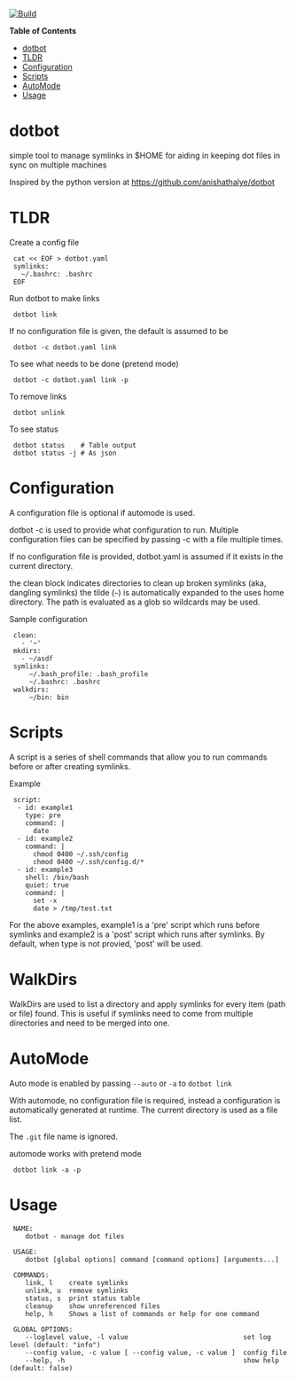 

[![Build](https://github.com/sigmonsays/dotbot/actions/workflows/release.yml/badge.svg)](https://github.com/sigmonsays/dotbot/actions/workflows/release.yml)

<!-- markdown-toc start - Don't edit this section. Run M-x markdown-toc-refresh-toc -->
**Table of Contents**

- [dotbot](#dotbot)
- [TLDR](#tldr)
- [Configuration](#configuration)
- [Scripts](#scripts)
- [AutoMode](#automode)
- [Usage](#usage)

<!-- markdown-toc end -->

# dotbot

simple tool to manage symlinks in $HOME for aiding in keeping dot files in sync on multiple
machines

Inspired by the python version at https://github.com/anishathalye/dotbot

# TLDR

Create a config file 

     cat << EOF > dotbot.yaml
     symlinks:
       ~/.bashrc: .bashrc
     EOF

Run dotbot to make links

     dotbot link

If no configuration file is given, the default is assumed to be
     
     dotbot -c dotbot.yaml link

To see what needs to be done (pretend mode)

     dotbot -c dotbot.yaml link -p

To remove links
     
     dotbot unlink

To see status 

     dotbot status    # Table output
     dotbot status -j # As json

# Configuration

A configuration file is optional if automode is used. 

dotbot -c is used to provide what configuration to run. Multiple configuration
files can be specified by passing -c with a file multiple times.

If no configuration file is provided, dotbot.yaml is assumed if it exists in the
current directory.

the clean block indicates directories to clean up broken symlinks (aka, dangling symlinks)
the tilde (`~`) is automatically expanded to the uses home directory. The path is evaluated
as a glob so wildcards may be used.

Sample configuration

     clean:
       - '~'
     mkdirs:
       - ~/asdf
     symlinks:
         ~/.bash_profile: .bash_profile
         ~/.bashrc: .bashrc
     walkdirs:
         ~/bin: bin

# Scripts

A script is a series of shell commands that allow you to run commands
before or after creating symlinks.

Example

     script:
      - id: example1
        type: pre
        command: |
          date
      - id: example2
        command: |
          chmod 0400 ~/.ssh/config
          chmod 0400 ~/.ssh/config.d/*
      - id: example3
        shell: /bin/bash
        quiet: true
        command: |
          set -x
          date > /tmp/test.txt

For the above examples, example1 is a 'pre' script which runs before
symlinks and example2 is a 'post' script which runs after symlinks.
By default, when type is not provied, 'post' will be used.

# WalkDirs

WalkDirs are used to list a directory and apply symlinks for every
item (path or file) found. This is useful if symlinks need to come 
from multiple directories and need to be merged into one.

# AutoMode

Auto mode is enabled by passing `--auto` or `-a` to `dotbot link`

With automode, no configuration file is required, instead a configuration is automatically generated at runtime. The current directory is used as a file list. 

The `.git` file name is ignored.

automode works with pretend mode

     dotbot link -a -p

# Usage

     NAME:
        dotbot - manage dot files
     
     USAGE:
        dotbot [global options] command [command options] [arguments...]
     
     COMMANDS:
        link, l    create symlinks
        unlink, u  remove symlinks
        status, s  print status table
        cleanup    show unreferenced files
        help, h    Shows a list of commands or help for one command
     
     GLOBAL OPTIONS:
        --loglevel value, -l value                             set log level (default: "info")
        --config value, -c value [ --config value, -c value ]  config file
        --help, -h                                             show help (default: false)
     
